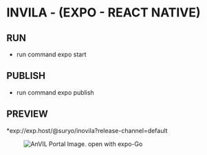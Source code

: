 # INVILA - (EXPO - REACT NATIVE)

## RUN
* run command expo start

## PUBLISH
* run command expo publish

## PREVIEW
*exp://exp.host/@suryo/inovila?release-channel=default

<figure>
<img src="https://qr.expo.dev/expo-go?owner=suryo&slug=inovila&releaseChannel=default&host=exp.host" alt="AnVIL Portal Image."/>
<figure-caption>open with expo-Go</figure-caption>
</figure>

